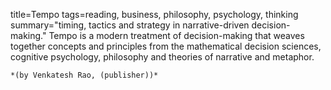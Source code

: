 title=Tempo
tags=reading, business, philosophy, psychology, thinking
summary="timing, tactics and strategy in narrative-driven decision-making." Tempo is a modern treatment of decision-making that weaves together concepts and principles from the mathematical decision sciences, cognitive psychology, philosophy and theories of narrative and metaphor.
~~~~~~
*(by Venkatesh Rao, (publisher))*


